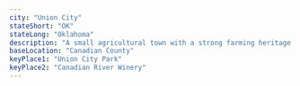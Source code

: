 ```yaml
---
city: "Union City"
stateShort: "OK"
stateLong: "Oklahoma"
description: "A small agricultural town with a strong farming heritage."
baseLocation: "Canadian County"
keyPlace1: "Union City Park"
keyPlace2: "Canadian River Winery"
---
```

